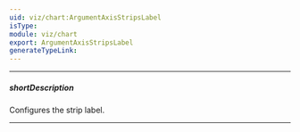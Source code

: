 ```yaml
---
uid: viz/chart:ArgumentAxisStripsLabel
isType: 
module: viz/chart
export: ArgumentAxisStripsLabel
generateTypeLink: 
---
```

---
##### shortDescription
Configures the strip label.

---
<!--
Setting the **text** property is necessary for a strip label to be displayed.

#####See Also#####
- **argumentAxis**.**stripStyle**.[label](/api-reference/10%20UI%20Components/dxChart/1%20Configuration/commonAxisSettings/stripStyle/label '/Documentation/ApiReference/UI_Components/dxChart/Configuration/argumentAxis/stripStyle/label/') - specifies a unified style for the labels of those strips that belong to the argument axis.
- **commonAxisSettings**.**stripStyle**.[label](/api-reference/10%20UI%20Components/dxChart/1%20Configuration/commonAxisSettings/stripStyle/label '/Documentation/ApiReference/UI_Components/dxChart/Configuration/commonAxisSettings/stripStyle/label/') - specifies a unified style for the labels of all strips in the UI component.
-->